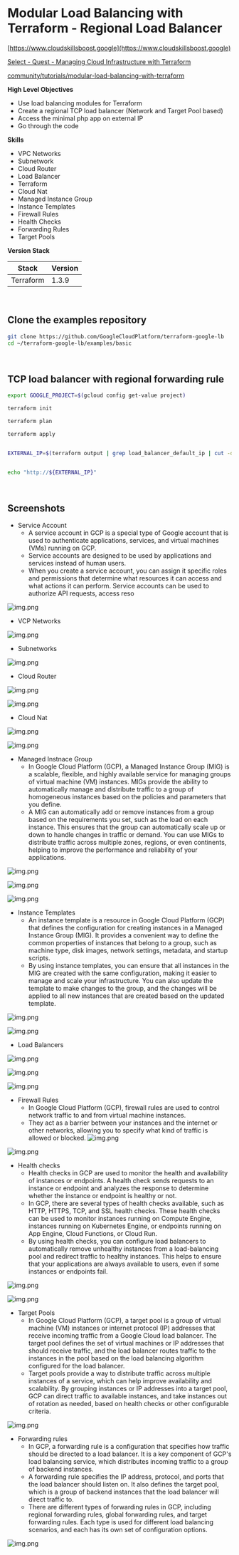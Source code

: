 # Modular Load Balancing with Terraform - Regional Load Balancer

[https://www.cloudskillsboost.google](https://www.cloudskillsboost.google)

[Select - Quest -  Managing Cloud Infrastructure with Terraform](https://www.cloudskillsboost.google/paths)

[community/tutorials/modular-load-balancing-with-terraform](https://cloud.google.com/community/tutorials/modular-load-balancing-with-terraform)

**High Level Objectives**
- Use load balancing modules for Terraform
- Create a regional TCP load balancer (Network and Target Pool based)
- Access the minimal php app on external IP
- Go through the code


**Skills**
- VPC Networks
- Subnetwork
- Cloud Router
- Load Balancer
- Terraform
- Cloud Nat
- Managed Instance Group
- Instance Templates
- Firewall Rules
- Health Checks
- Forwarding Rules
- Target Pools

**Version Stack**

| Stack     | Version |
|-----------|---------|
| Terraform | 1.3.9   |

<br>

## Clone the examples repository

```bash
git clone https://github.com/GoogleCloudPlatform/terraform-google-lb
cd ~/terraform-google-lb/examples/basic
```


<br>

## TCP load balancer with regional forwarding rule

```bash
export GOOGLE_PROJECT=$(gcloud config get-value project)

terraform init

terraform plan

terraform apply


EXTERNAL_IP=$(terraform output | grep load_balancer_default_ip | cut -d = -f2 | xargs echo -n)


echo "http://${EXTERNAL_IP}"
```

<br>

## Screenshots
- Service Account
  - A service account in GCP is a special type of Google account that is used to authenticate applications, services, and virtual machines 
    (VMs) running on GCP. 
  - Service accounts are designed to be used by applications and services instead of human users.
  - When you create a service account, you can assign it specific roles and permissions that determine what resources it can access and what actions it can perform. Service accounts    can   be used to authorize API requests, access reso

![img.png](.images/service-account.png)

- VCP Networks

![img.png](.images/vpc-networks.png)

- Subnetworks

![img.png](.images/vpc-subnetworks.png)

- Cloud Router

![img.png](.images/cloud-router.png)

![img.png](.images/cloud-router-details.png)

- Cloud Nat

![img.png](.images/cloud-nat.png)

![img.png](.images/cloud-nat-details.png)




- Managed Instnace Group
  - In Google Cloud Platform (GCP), a Managed Instance Group (MIG) is a scalable, flexible, and highly available service 
    for managing groups of virtual machine (VM) instances. MIGs provide the ability to automatically manage and distribute traffic 
    to a group of homogeneous instances based on the policies and parameters that you define. 
  - A MIG can automatically add or remove instances from a group based on the requirements you set, 
    such as the load on each instance. This ensures that the group can automatically scale up or down to handle changes 
    in traffic or demand. You can use MIGs to distribute traffic across multiple zones, regions, or even continents, 
    helping to improve the performance and reliability of your applications.

![img.png](.images/mig.png)

![img.png](.images/mig-details.png)

![img.png](.images/vm-instances.png)

- Instance Templates
  - An instance template is a resource in Google Cloud Platform (GCP) that defines the configuration for creating instances in a Managed Instance Group (MIG). 
    It provides a convenient way to define the common properties of instances that belong to a group, such as machine type, disk images, network 
    settings, metadata, and startup scripts. 
  - By using instance templates, you can ensure that all instances in the MIG are created with the same configuration, 
    making it easier to manage and scale your infrastructure. You can also update the template to make changes to the group, and the changes 
    will be applied to all new instances that are created based on the updated template.

![img.png](.images/instance-template.png)

![img.png](.images/instance-template-details.png)


- Load Balancers

![img.png](.images/load-balancers.png)

![img.png](.images/basic-load-balancer-default.png)

![img.png](.images/app-with--basic-load-balancer-default.png)


- Firewall Rules
  - In Google Cloud Platform (GCP), firewall rules are used to control network traffic to and from virtual machine instances. 
  - They act as a barrier between your instances and the internet or other networks, allowing you to specify what kind of traffic is allowed or blocked.
![img.png](.images/firewall-rules.png)

![img.png](.images/basic-load-balancer-default-hc-firewall-rule.png)

- Health checks
  - Health checks in GCP are used to monitor the health and availability of instances or endpoints.
    A health check sends requests to an instance or endpoint and analyzes the response to determine whether the instance or endpoint is healthy or not.
  - In GCP, there are several types of health checks available, such as HTTP, HTTPS, TCP, and SSL health checks.
    These health checks can be used to monitor instances running on Compute Engine, instances running on Kubernetes Engine, or endpoints
    running on App Engine, Cloud Functions, or Cloud Run.
  - By using health checks, you can configure load balancers to automatically remove unhealthy instances from a load-balancing pool
    and redirect traffic to healthy instances. This helps to ensure that your applications are always available to users, even
    if some instances or endpoints fail.

![img.png](.images/health-checks.png)

![img.png](.images/basic-load-balancer-custom-hc-hc.png)



- Target Pools
  - In Google Cloud Platform (GCP), a target pool is a group of virtual machine (VM) instances or internet protocol (IP) addresses that receive incoming
    traffic from a Google Cloud load balancer. The target pool defines the set of virtual machines or IP addresses that should receive traffic, and the
    load balancer routes traffic to the instances in the pool based on the load balancing algorithm configured for the load balancer.
  - Target pools provide a way to distribute traffic across multiple instances of a service, which can help improve availability and scalability.
    By grouping instances or IP addresses into a target pool, GCP can direct traffic to available instances, and take instances out of rotation as needed,
    based on health checks or other configurable criteria.

![img.png](.images/target-pools.png)


- Forwarding rules
  - In GCP, a forwarding rule is a configuration that specifies how traffic should be directed to a load balancer. 
    It is a key component of GCP's load balancing service, which distributes incoming traffic to a group of backend instances.
  - A forwarding rule specifies the IP address, protocol, and ports that the load balancer should listen on. 
    It also defines the target pool, which is a group of backend instances that the load balancer will direct traffic to. 
  - There are different types of forwarding rules in GCP, including regional forwarding rules, global forwarding rules, 
    and target forwarding rules. Each type is used for different load balancing scenarios, and each has its own set of configuration options.

![img.png](.images/forwarding-rules.png)





